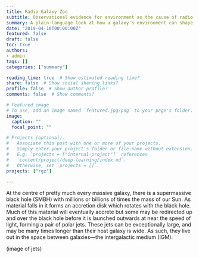 ```yaml
---
title: Radio Galaxy Zoo
subtitle: Observational evidence for environment as the cause of radio source asymmetry
summary: A plain-language look at how a galaxy's environment can shape black hole jets
date: "2019-04-16T00:00:00Z"
featured: false
draft: false
toc: true
authors:
- admin
tags: []
categories: ["summary"]

reading_time: true  # Show estimated reading time?
share: false  # Show social sharing links?
profile: false  # Show author profile?
comments: false  # Show comments?

# Featured image
# To use, add an image named `featured.jpg/png` to your page's folder. 
image:
  caption: ""
  focal_point: ""

# Projects (optional).
#   Associate this post with one or more of your projects.
#   Simply enter your project's folder or file name without extension.
#   E.g. `projects = ["internal-project"]` references 
#   `content/project/deep-learning/index.md`.
#   Otherwise, set `projects = []`.
projects: ["rgz"]

---
```


At the centre of pretty much every massive galaxy, there is a supermassive black hole (SMBH) with millions or billions of times the mass of our Sun. As material falls in it forms an accretion disk which rotates with the black hole. Much of this material will eventually accrete but some may be redirected up and over the black hole before it is launched outwards at near the speed of light, forming a pair of polar jets. These jets can be exceptionally large, and may be many times longer than their host galaxy is wide. As such, they live out in the space between galaxies—the intergalactic medium (IGM). 

(image of jets)
